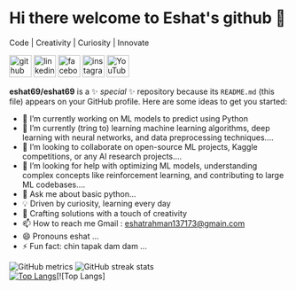 # Hi there welcome to Eshat's github 👋
Code | Creativity | Curiosity | Innovate 

[<img src='https://cdn.jsdelivr.net/npm/simple-icons@3.0.1/icons/github.svg' alt='github' height='40'>](https://github.com/eshat69)  [<img src='https://cdn.jsdelivr.net/npm/simple-icons@3.0.1/icons/linkedin.svg' alt='linkedin' height='40'>](https://www.linkedin.com/in/https://www.linkedin.com/in/eshat-rahman-b18516154//)  [<img src='https://cdn.jsdelivr.net/npm/simple-icons@3.0.1/icons/facebook.svg' alt='facebook' height='40'>](https://www.facebook.com/https://www.facebook.com/eshat0007)  [<img src='https://cdn.jsdelivr.net/npm/simple-icons@3.0.1/icons/instagram.svg' alt='instagram' height='40'>](https://www.instagram.com/https://www.instagram.com/eshat_rahman//)  [<img src='https://cdn.jsdelivr.net/npm/simple-icons@3.0.1/icons/youtube.svg' alt='YouTube' height='40'>](https://www.youtube.com/channel/https://www.youtube.com/@UR%C2%B7Eshat)  


**eshat69/eshat69** is a ✨ _special_ ✨ repository because its `README.md` (this file) appears on your GitHub profile.
Here are some ideas to get you started:
- 🔭 I’m currently working on ML models to predict using Python
- 🌱 I’m currently (tring to) learning machine learning algorithms, deep learning with neural networks, and data preprocessing techniques....
- 👯 I’m looking to collaborate on open-source ML projects, Kaggle competitions, or any AI research projects....
- 🤔 I’m looking for help with optimizing ML models, understanding complex concepts like reinforcement learning, and contributing to large ML codebases....
- 💬 Ask me about basic python...
- 💡 Driven by curiosity, learning every day
- 🎨 Crafting solutions with a touch of creativity
- 📫 How to reach me Gmail : eshatrahman137173@gmain.com 
- 😄 Pronouns eshat ...
- ⚡ Fun fact: chin tapak dam dam  ...



  
![GitHub metrics](https://metrics.lecoq.io/eshat69)  ![GitHub streak stats](https://streak-stats.demolab.com/?user=eshat69)  
[![Top Langs](https://github-readme-stats.vercel.app/api/top-langs/?username=eshat69)](https://github.com/anuraghazra/github-readme-stats)[![Top Langs] 
